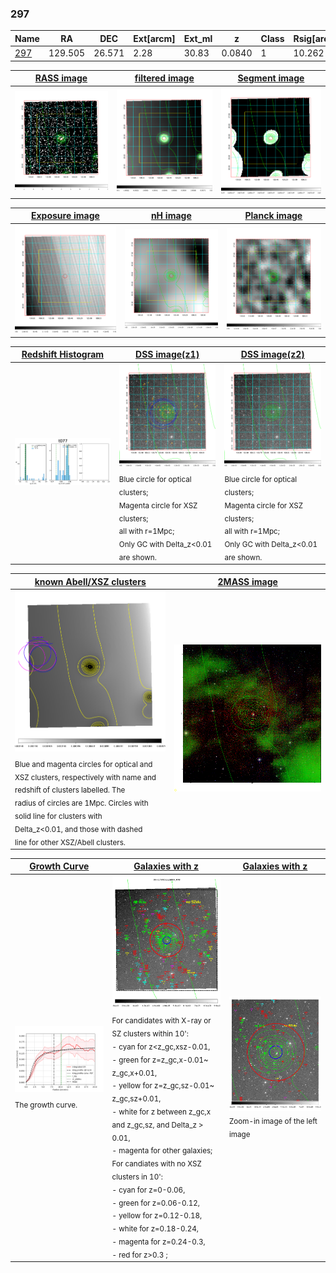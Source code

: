 <div STYLE="page-break-after: always;"></div>

### 297

|Name          |RA          |DEC      | Ext[arcm] | Ext_ml | z    | Class| Rsig[arcmin] | CRsig[c/s] | CR500[c/s] | R500[Mpc] |L500[erg/s]|F500[erg/s/cm^2]| M500[Msun]|Tx[keV]|beta|GC(XSZ,Delta_z<0.01)| GC(OPT,Delta_z<0.01)|GC|alias|
|--------------|------------|------------|---|---|-----------|--------|------|------|----|----|----|----|----|----|----|----|----|----|---|
|[297](script/297.md)     | 129.505       | 26.571       | 2.28    | 30.83   | 0.0840 | 1   | 10.262 |0.139 |0.134 |0.771 |4.254e+43 |2.430e-12 |1.411e+14 |2.718 |0.862 |-, |N, |-, |t077|

|[RASS image](../image/297/297_img.pdf)|[filtered image](../image/297/297_fil.pdf)|[Segment image](../image/297/297_seg.pdf)|
|-------------------|--------------------|-------------------|
| <img src="../image/297/297_img.png" width="300">  | <img src="../image/297/297_fil.png" width="300">   | <img src="../image/297/297_seg.png" width="300">  |

|[Exposure image](../image/297/297_mex.pdf)| [nH image](../image/297/297_nh.pdf)| [Planck image](../image/297/297_p.pdf)|
|-------------------|--------------------|-------------------|
|<img src="../image/297/297_mex.png" width="300">   | <img src="../image/297/297_nh.png" width="300">    | <img src="../image/297/297_p.png" width="300"> |

|[Redshift Histogram](../image/297/297_zg.pdf) | [DSS image(z1)](../image/297/297_dss_z1.pdf)      |  [DSS image(z2)](../image/297/297_dss_z2.pdf)    |
|-------------------|--------------------|-------------------|
|<img src="../image/297/297_zg.png" width="300"> |<img src="../image/297/297_dss_z1.png" width="300"> <sub><br>Blue circle for optical clusters; <br>Magenta circle for XSZ clusters; <br>all with r=1Mpc; <br>Only GC with Delta_z<0.01 are shown. </sub>| <img src="../image/297/297_dss_z2.png" width="300"><sub><br>Blue circle for optical clusters; <br>Magenta circle for XSZ clusters; <br>all with r=1Mpc; <br>Only GC with Delta_z<0.01 are shown. </sub> |

|[known Abell/XSZ clusters](../image/297/297_m.pdf) | [2MASS image](../image/297/297_2mass.pdf)      |
|-------------------|-------------------|
|<img src=../image/297/297_m.png width="300"> <sub><br>Blue and magenta circles for optical and <br>XSZ clusters, respectively with name and <br>redshift of clusters labelled. The <br>radius of circles are 1Mpc. Circles with <br>solid line for clusters with <br>Delta_z<0.01, and those with dashed <br>line for other XSZ/Abell clusters.        </sub>|<img src="../image/297/297_2mass.png" width="300">  |

|[Growth Curve](../image/297/297_gca_all.png) |[Galaxies with z](../image/297/297_opt_ned.pdf) |[Galaxies with z](../image/297/297_opt_ned_zoom.pdf) |
|-------------------|-------------------|-------------------|
| <img src="../image/297/297_gca_all.png" width="300"> <sub><br>The growth curve.</sub>| <img src=../image/297/297_opt_ned.png width="300"> <br><sub> For candidates with X-ray or SZ clusters within 10': <br> - cyan for z<z_gc,xsz-0.01, <br> - green for z=z_gc,x-0.01~ z_gc,x+0.01, <br> - yellow for z=z_gc,sz-0.01~ z_gc,sz+0.01, <br> - white for z between z_gc,x and z_gc,sz, and Delta_z > 0.01, <br> - magenta for other galaxies; <br>For candiates with no XSZ clusters in 10': <br> - cyan for z=0-0.06, <br> - green for z=0.06-0.12, <br> - yellow for z=0.12-0.18, <br> - white for z=0.18-0.24, <br> - magenta for z=0.24-0.3, <br> - red for z>0.3 ;  </sub>|<img src=../image/297/297_opt_ned_zoom.png width="300">  <br><sub> Zoom-in image of the left image</sub>|




